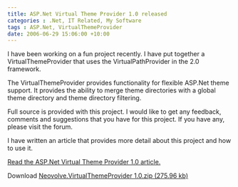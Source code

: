 ```yaml
---
title: ASP.Net Virtual Theme Provider 1.0 released
categories : .Net, IT Related, My Software
tags : ASP.Net, VirtualThemeProvider
date: 2006-06-29 15:06:00 +10:00
---
```


 I have been working on a fun project recently. I have put together a VirtualThemeProvider that uses the VirtualPathProvider in the 2.0 framework. 

 The VirtualThemeProvider provides functionality for flexible ASP.Net theme support. It provides the ability to merge theme directories with a global theme directory and theme directory filtering. 

 Full source is provided with this project. I would like to get any feedback, comments and suggestions that you have for this project. If you have any, please visit the forum. 

 I have written an article that provides more detail about this project and how to use it. 

[Read the ASP.Net Virtual Theme Provider 1.0 article.][0]

 Download [Neovolve.VirtualThemeProvider 1.0.zip (275.96 kb)][1]

[0]: /page/ASPNet-Virtual-Theme-Provider-10.aspx
[1]: /blogfiles/2008%2f9%2fNeovolve.VirtualThemeProvider+1.0.zip
